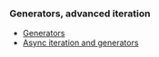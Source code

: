 ### Generators, advanced iteration

- [Generators](books/javascript/generators)
- [Async iteration and generators](books/javascript/asynciteratorsgenerators)